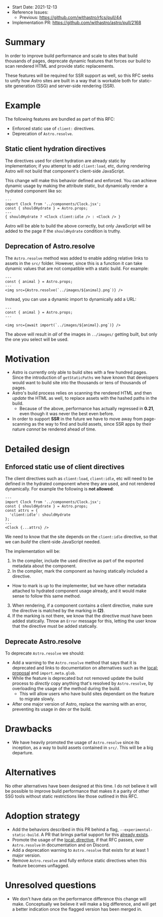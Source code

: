- Start Date: 2021-12-13
- Reference Issues:
  - Previous: https://github.com/withastro/rfcs/pull/44
- Implementation PR: https://github.com/withastro/astro/pull/2168

# Summary

In order to improve build performance and scale to sites that build thousands of pages, deprecate dynamic features that forces our build to scan rendered HTML and provide static replacements.

These features will be required for SSR support as well, so this RFC seeks to unify how Astro sites are built in a way that is workable both for static-site generation (SSG) and server-side rendering (SSR).

# Example

The following features are bundled as part of this RFC:

- Enforced static use of `client:` directives.
- Deprecation of `Astro.resolve`.

## Static client hydration directives

The directives used for client hydration are already static by implementation; if you attempt to add `client:load`, etc, during rendering Astro will not build that component's client-side JavaScript.

This change will make this behavior defined and enforced. You can achieve dynamic usage by making the attribute static, but dynamically render a hydrated component like so:

```astro
---
import Clock from '../components/Clock.jsx';
const { shouldHydrate } = Astro.props;
---
{ shouldHydrate ? <Clock client:idle /> : <Clock /> }
```

Astro will be able to build the above correctly, but only JavaScript will be added to the page if the `shouldHydrate` condition is truthy.

## Deprecation of Astro.resolve

The `Astro.resolve` method was added to enable adding relative links to assets in the `src/` folder. However, since this is a function it can take dynamic values that are not compatible with a static build. For example:

```astro
---
const { animal } = Astro.props;
---
<img src={Astro.resolve(`../images/${animal}.png`)} />
```

Instead, you can use a dynamic import to dynamically add a URL:

```astro
---
const { animal } = Astro.props;
---

<img src={await import(`../images/${animal}.png`)} />
```

The above will result in *all* of the images in `../images/` getting built, but only the one you select will be used.

# Motivation

- Astro is currently only able to build sites with a few hundred pages. Since the introduction of `getStaticPaths` we have known that developers would want to build site into the thousands or tens of thousands of pages.
- Astro's build process relies on scanning the rendered HTML and then *update* the HTML as well, to replace assets with the hashed paths in the build.
  - Because of the above, performance has actually regressed in __0.21__, even though it was never the best even before.
- In order to support __SSR__ in the future we have to move away from page-scanning as the way to find and build assets, since SSR apps by their nature *cannot* be rendered ahead of time.

# Detailed design

## Enforced static use of client directives

The client directives such as `client:load`, `client:idle`, etc will need to be defined in the hydrated component where they are used, and not rendered dynamically. For example the following is __not allowed__:

```astro
---
import Clock from '../components/Clock.jsx';
const { shouldHydrate } = Astro.props;
const attrs = {
  'client:idle': shouldHydrate
};
---
<Clock {...attrs} />
```

We need to know that the site depends on the `client:idle` directive, so that we can *build* the client-side JavaScript needed.

The implementation will be:

1. In the compiler, include the used directive as part of the exported metadata about the component.
2. In the compiler, mark the component as having statically included a directive.
  - How to mark is up to the implementer, but we have other metadata attached to hydrated component usage already, and it would make sense to follow this same method.
3. When rendering, if a component contains a client directive, make sure the directive is matched by the marking in __(2)__.
4. If the marking is not there, we know that the directive must have been added statically. Throw an `Error` message for this, letting the user know that the directive must be added statically.

## Deprecate Astro.resolve

To deprecate `Astro.resolve` we should:

- Add a warning to the `Astro.resolve` method that says that it is deprecated and links to documentation on alternatives such as the [local: proposal](https://github.com/withastro/rfcs/pull/59) and `import.meta.glob`.
- While the feature is deprecated but not removed update the build process to *directly* copy anything that's resolved by `Astro.resolve`, by overloading the usage of the method during the build.
  - This will allow users who have build sites dependant on the feature to migrate slowly.
- After one major version of Astro, replace the warning with an error, preventing its usage in dev or the build.

# Drawbacks

- We have heavily promoted the usage of `Astro.resolve` since its inception, as a way to build assets contained in `src/`. This will be a big departure.

# Alternatives

No other alternatives have been designed at this time. I do not believe it will be possible to improve build performance that makes it a parity of other SSG tools without static restrictions like those outlined in this RFC.

# Adoption strategy

- Add the behaviors described in this PR behind a flag, `--experimental-static-build`.  A PR that brings partial support for this [already exists](https://github.com/withastro/astro/pull/2168).
- Promote the usage of the [local: directive](https://github.com/withastro/rfcs/pull/59), if that RFC passes, over `Astro.resolve` in documentation and on Discord.
- Add a deprecation warning to `Astro.resolve` that exists for at least 1 major version.
- Remove `Astro.resolve` and fully enforce static directives when this feature becomes unflagged.

# Unresolved questions

- We don't have data on the performance difference this change will make. Conceptually we believe it will make a big difference, and will get a better indication once the flagged version has been merged in.